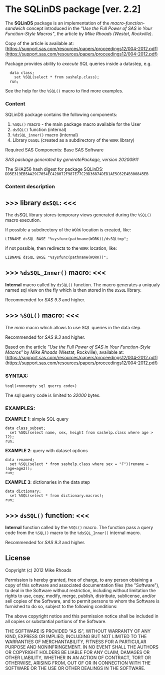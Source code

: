 
# The SQLinDS package [ver. 2.2] ###############################################

The **SQLinDS** package is an implementation of 
the *macro-function-sandwich* concept introduced in the 
*"Use the Full Power of SAS in Your Function-Style Macros"*,
the article by *Mike Rhoads (Westat, Rockville)*.

Copy of the article is available at:
[https://support.sas.com/resources/papers/proceedings12/004-2012.pdf](https://support.sas.com/resources/papers/proceedings12/004-2012.pdf)

Package provides ability to *execute* SQL queries inside a datastep, e.g.
~~~~~~~~~~~~~~~~~~~~~~~~~~~~~~~~~~~~~~~~~~{.sas}
  data class;
    set %SQL(select * from sashelp.class);
  run;
~~~~~~~~~~~~~~~~~~~~~~~~~~~~~~~~~~~~~~~~~~
See the help for the `%SQL()` macro to find more examples. 

### Content ###################################################################

SQLinDS package contains the following components:

1. `%SQL()` macro - the main package macro available for the User
2. `dsSQL()` function (internal)
3. `%dsSQL_inner()` macro (internal) 
4. Library `DSSQL` (created as a subdirectory of the `WORK` library)

Required SAS Components: 
 Base SAS Software

*SAS package generated by generatePackage, version 20200911*

The SHA256 hash digest for package SQLinDS: 
`DD5E319EB5AA29C7054EC428072F987E77C29D36874DED1AE5C62E4B300845EB` 


### Content description #######################################################

## >>> library `dsSQL`: <<< ###################################

The dsSQL library stores temporary views 
generated during the `%SQL()` macro execution.

If possible a subdirectory of the `WORK` location is created, like: 
~~~~~~~~~~~~~~~~~~~~~~~~~~~~~~~~~~~~~~~~~~~~~~~~~~~~~~~~{.sas}
LIBNAME dsSQL BASE "%sysfunc(pathname(WORK))/dsSQLtmp";
~~~~~~~~~~~~~~~~~~~~~~~~~~~~~~~~~~~~~~~~~~~~~~~~~~~~~~~~

if not possible, then redirects to the `WORK` location, like:
~~~~~~~~~~~~~~~~~~~~~~~~~~~~~~~~~~~~~~~~~~~~~~~~~~~~~~~~{.sas}
LIBNAME dsSQL BASE "%sysfunc(pathname(WORK))"; 
~~~~~~~~~~~~~~~~~~~~~~~~~~~~~~~~~~~~~~~~~~~~~~~~~~~~~~~~


## >>> `%dsSQL_Inner()` macro: <<< #############################################

**Internal** macro called by `dsSQL()` function.
The macro generates a uniqualy named sql view on the fly
which is then stored in the `DSSQL` library.

Recommended for *SAS 9.3* and higher. 


## >>> `%SQL()` macro: <<< #####################################################

The *main* macro which allows to use 
SQL queries in the data step.

Recommended for *SAS 9.3* and higher.

Based on the article *"Use the Full Power of SAS in Your Function-Style Macros"*
by *Mike Rhoads* (Westat, Rockville), available at:
[https://support.sas.com/resources/papers/proceedings12/004-2012.pdf](https://support.sas.com/resources/papers/proceedings12/004-2012.pdf)

### SYNTAX: ###################################################################
~~~~~~~~~~~~~~~~~~~~~~~~~~~~~~~~{.sas}
%sql(<nonempty sql querry code>)
~~~~~~~~~~~~~~~~~~~~~~~~~~~~~~~~

The sql querry code is limited to *32000* bytes.

### EXAMPLES: #################################################################

**EXAMPLE 1**: simple SQL query
~~~~~~~~~~~~~~~~~~~~~~~~~~~~~~~~~~~~~~~~~~~~~~~~~~~~~~~~~~~~~~~~~~~~~~~~{.sas}
data class_subset;
  set %SQL(select name, sex, height from sashelp.class where age > 12);
run;
~~~~~~~~~~~~~~~~~~~~~~~~~~~~~~~~~~~~~~~~~~~~~~~~~~~~~~~~~~~~~~~~~~~~~~~~

**EXAMPLE 2**: query with dataset options
~~~~~~~~~~~~~~~~~~~~~~~~~~~~~~~~~~~~~~~~~~~~~~~~~~~~~~~~~~~~~~~~~~~~~~~~~~~~~~{.sas}
data renamed;
  set %SQL(select * from sashelp.class where sex = "F")(rename = (age=age2));
run;
~~~~~~~~~~~~~~~~~~~~~~~~~~~~~~~~~~~~~~~~~~~~~~~~~~~~~~~~~~~~~~~~~~~~~~~~~~~~~~

**EXAMPLE 3**: dictionaries in the data step
~~~~~~~~~~~~~~~~~~~~~~~~~~~~~~~~~~~~~~~~~~~~~~~~~~~~~~~~~~~~~~~~~~~~~~~~~~~~~~{.sas}
data dictionary;
  set %SQL(select * from dictionary.macros);
run;
~~~~~~~~~~~~~~~~~~~~~~~~~~~~~~~~~~~~~~~~~~~~~~~~~~~~~~~~~~~~~~~~~~~~~~~~~~~~~~


## >>> `dsSQL()` function: <<< #################################################

**Internal** function called by the `%SQL()` macro.
The function pass a query code from the `%SQL()`
macro to the `%dsSQL_Inner()` internal macro.

Recommended for *SAS 9.3* and higher. 


## License ####################################################################
Copyright (c) 2012 Mike Rhoads

Permission is hereby granted, free of charge, to any person obtaining a copy
of this software and associated documentation files (the "Software"), to deal
in the Software without restriction, including without limitation the rights
to use, copy, modify, merge, publish, distribute, sublicense, and/or sell
copies of the Software, and to permit persons to whom the Software is
furnished to do so, subject to the following conditions:

The above copyright notice and this permission notice shall be included in all
copies or substantial portions of the Software.

THE SOFTWARE IS PROVIDED "AS IS", WITHOUT WARRANTY OF ANY KIND, EXPRESS OR
IMPLIED, INCLUDING BUT NOT LIMITED TO THE WARRANTIES OF MERCHANTABILITY,
FITNESS FOR A PARTICULAR PURPOSE AND NONINFRINGEMENT. IN NO EVENT SHALL THE
AUTHORS OR COPYRIGHT HOLDERS BE LIABLE FOR ANY CLAIM, DAMAGES OR OTHER
LIABILITY, WHETHER IN AN ACTION OF CONTRACT, TORT OR OTHERWISE, ARISING FROM,
OUT OF OR IN CONNECTION WITH THE SOFTWARE OR THE USE OR OTHER DEALINGS IN THE
SOFTWARE.